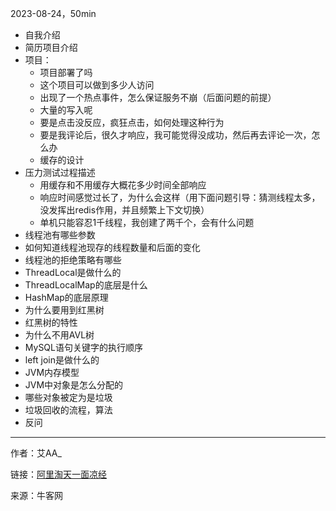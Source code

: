 2023-08-24，50min

+ 自我介绍
+ 简历项目介绍
+ 项目：
  + 项目部署了吗
  + 这个项目可以做到多少人访问
  + 出现了一个热点事件，怎么保证服务不崩（后面问题的前提）
  + 大量的写入呢
  + 要是点击没反应，疯狂点击，如何处理这种行为
  + 要是我评论后，很久才响应，我可能觉得没成功，然后再去评论一次，怎么办
  + 缓存的设计
+ 压力测试过程描述
  + 用缓存和不用缓存大概花多少时间全部响应
  + 响应时间感觉过长了，为什么会这样（用下面问题引导：猜测线程太多，没发挥出redis作用，并且频繁上下文切换）
  + 单机只能容忍1千线程，我创建了两千个，会有什么问题
+ 线程池有哪些参数
+ 如何知道线程池现存的线程数量和后面的变化
+ 线程池的拒绝策略有哪些
+ ThreadLocal是做什么的
+ ThreadLocalMap的底层是什么
+ HashMap的底层原理
+ 为什么要用到红黑树
+ 红黑树的特性
+ 为什么不用AVL树
+ MySQL语句关键字的执行顺序
+ left join是做什么的
+ JVM内存模型
+ JVM中对象是怎么分配的
+ 哪些对象被定为是垃圾
+ 垃圾回收的流程，算法
+ 反问

------
作者：艾AA_

链接：[阿里淘天一面凉经](https://www.nowcoder.com/feed/main/detail/b1f9be0d98af43c195c565dfc682b92c)

来源：牛客网